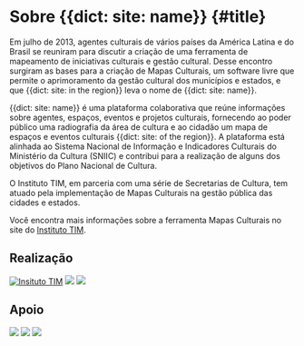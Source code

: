 # Sobre {{dict: site: name}} {#title}

Em julho de 2013, agentes culturais de vários países da América Latina e do Brasil se reuniram para discutir a criação de uma ferramenta de mapeamento de iniciativas culturais e gestão cultural. Desse encontro surgiram as bases para a criação de Mapas Culturais, um software livre que permite o aprimoramento da gestão cultural dos municípios e estados, e que {{dict: site: in the region}} leva o nome de {{dict: site: name}}.

{{dict: site: name}} é uma plataforma colaborativa que reúne informações sobre agentes, espaços, eventos e projetos culturais, fornecendo ao poder público uma radiografia da área de cultura e ao cidadão um mapa de espaços e eventos culturais {{dict: site: of the region}}. A plataforma está alinhada ao Sistema Nacional de Informação e Indicadores Culturais do Ministério da Cultura (SNIIC) e contribui para a realização de alguns dos objetivos do Plano Nacional de Cultura.

O Instituto TIM, em parceria com uma série de Secretarias de Cultura, tem atuado pela implementação de Mapas Culturais na gestão pública das cidades e estados.

Você encontra mais informações sobre a ferramenta Mapas Culturais no site do <a href="http://institutotim.org.br/project/mapas-culturais/">Instituto TIM</a>.

<h2>Realização</h2>
<div class="realizacao clearfix">
    <a href="http://institutotim.org.br/"><img class="img-responsive" src="{{asset:img/instituto-tim-novo.png}}" alt="Insituto TIM" /></a>
    <a href="http://www.sjc.sp.gov.br/"><img class="img-responsive" src="{{asset:img/logo-pmsjc.png}}" /></a>
    <a href="http://www.fccr.org.br/"><img class="img-responsive" src="{{asset:img/logo-fundacao-cassio-ricardo.png}}" /></a>
</div>

<h2>Apoio</h2>
<div class="apoio clearfix">
    <a href="http://www.sesisp.org.br/"><img class="img-responsive" src="{{asset:img/logo-sesi.png}}" /></a>
    <a href="http://www.sescsp.org.br/unidades/23_SAO+JOSE+DOS+CAMPOS/#/content=programacao"><img class="img-responsive" src="{{asset:img/logo-sesc.jpg}}" /></a>
    <a href="http://www.ovale.com.br"><img class="img-responsive" src="{{asset:img/logo-o-vale.jpg}}" /></a>
</div>
